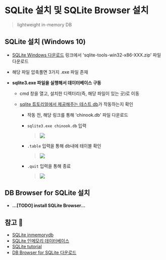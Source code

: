 # SQLite 설치 및 SQLite Browser 설치
> lightweight in-memory DB

## SQLite 설치 (Windows 10)
+ [SQLite Windows 다운로드](https://www.sqlite.org/download.html) 링크에서 'sqlite-tools-win32-x86-XXX.zip' 파일 다운로드   

+ 해당 파일 압축풀면 3가지 .exe 파일 존재
+ **sqlite3.exe 파일을 실행해서 데이터베이스 구동**
  + cmd 창을 열고, 설치한 디렉터리(즉, 해당 파일이 있는 곳)로 이동   

  + [sqlite 튜토리얼에서 제공해주는 테스트 db](https://www.sqlitetutorial.net/sqlite-sample-database/)가 작동하는지 확인
     + 작동 전, 해당 링크를 통해 'chinook.db' 파일 다운로드   

     + `sqlite3.exe chinook.db` 입력
        > <img src="https://user-images.githubusercontent.com/72974863/142098607-7c200ad1-9cd0-4447-97de-72ba3e210136.png">   
     
     + `.table` 입력을 통해 db내에 테이블 확인
        > <img src="https://user-images.githubusercontent.com/72974863/142099103-fbae851f-87f0-44c9-8590-f68fe9a577c2.png">   

     + `.quit` 입력을 통해 종료   
        > <img src="https://user-images.githubusercontent.com/72974863/142100714-2941507c-ea53-47af-bb73-2b43eef4a0f4.png">   



## DB Browser for SQLite 설치  

+ **...[TODO] install SQLite Browser...**   




## 참고 💫
+ [SQLite inmemorydb](https://www.sqlite.org/inmemorydb.html)
+ [SQLite 인메모리 데이터베이스](https://runebook.dev/ko/docs/sqlite/inmemorydb)
+ [SQLite tutorial](https://www.sqlitetutorial.net/)
+ [DB Browser for SQLite 다운로드](https://sqlitebrowser.org/)
